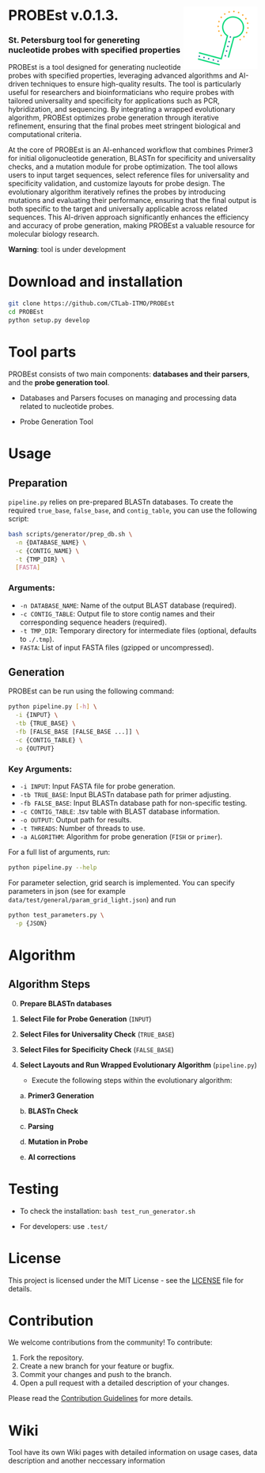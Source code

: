 # PROBEst v.0.1.3. <a href=""><img src="img/probest_logo.jpg" align="right" width="150" ></a> 
### St. Petersburg tool for genereting nucleotide probes with specified properties

PROBEst is a tool designed for generating nucleotide probes with specified properties, leveraging advanced algorithms and AI-driven techniques to ensure high-quality results. The tool is particularly useful for researchers and bioinformaticians who require probes with tailored universality and specificity for applications such as PCR, hybridization, and sequencing. By integrating a wrapped evolutionary algorithm, PROBEst optimizes probe generation through iterative refinement, ensuring that the final probes meet stringent biological and computational criteria.

At the core of PROBEst is an AI-enhanced workflow that combines Primer3 for initial oligonucleotide generation, BLASTn for specificity and universality checks, and a mutation module for probe optimization. The tool allows users to input target sequences, select reference files for universality and specificity validation, and customize layouts for probe design. The evolutionary algorithm iteratively refines the probes by introducing mutations and evaluating their performance, ensuring that the final output is both specific to the target and universally applicable across related sequences. This AI-driven approach significantly enhances the efficiency and accuracy of probe generation, making PROBEst a valuable resource for molecular biology research.

**Warning**: tool is under development

# Download and installation

```bash
git clone https://github.com/CTLab-ITMO/PROBEst
cd PROBEst
python setup.py develop
```

# Tool parts
PROBEst consists of two main components: **databases and their parsers**, and the **probe generation tool**.

- Databases and Parsers focuses on managing and processing data related to nucleotide probes.

- Probe Generation Tool

# Usage

## Preparation

`pipeline.py` relies on pre-prepared BLASTn databases. To create the required `true_base`, `false_base`, and `contig_table`, you can use the following script:

```bash
bash scripts/generator/prep_db.sh \
  -n {DATABASE_NAME} \
  -c {CONTIG_NAME} \
  -t {TMP_DIR} \
  [FASTA]
```

### Arguments:
- `-n DATABASE_NAME`:  Name of the output BLAST database (required).  
- `-c CONTIG_TABLE`:  Output file to store contig names and their corresponding sequence headers (required).  
- `-t TMP_DIR`:  Temporary directory for intermediate files (optional, defaults to `./.tmp`).  
- `FASTA`:  List of input FASTA files (gzipped or uncompressed). 

## Generation

PROBEst can be run using the following command:

```bash
python pipeline.py [-h] \
  -i {INPUT} \
  -tb {TRUE_BASE} \
  -fb [FALSE_BASE [FALSE_BASE ...]] \
  -c {CONTIG_TABLE} \
  -o {OUTPUT}
```

### Key Arguments:
- `-i INPUT`: Input FASTA file for probe generation.
- `-tb TRUE_BASE`: Input BLASTn database path for primer adjusting.
- `-fb FALSE_BASE`: Input BLASTn database path for non-specific testing.
- `-c CONTIG_TABLE`: .tsv table with BLAST database information.
- `-o OUTPUT`: Output path for results.
- `-t THREADS`: Number of threads to use.
- `-a ALGORITHM`: Algorithm for probe generation (`FISH` or `primer`).

For a full list of arguments, run:

```bash
python pipeline.py --help
```

For parameter selection, grid search is implemented. You can specify parameters in json (see for example `data/test/general/param_grid_light.json`) and run 

```bash
python test_parameters.py \
  -p {JSON}
```


# Algorithm

## Algorithm Steps

0. **Prepare BLASTn databases**

1. **Select File for Probe Generation** (`INPUT`)

2. **Select Files for Universality Check** (`TRUE_BASE`)

3. **Select Files for Specificity Check** (`FALSE_BASE`)
   
4. **Select Layouts and Run Wrapped Evolutionary Algorithm** (`pipeline.py`)
   - Execute the following steps within the evolutionary algorithm:
   
   a. **Primer3 Generation**
      
   b. **BLASTn Check**
      
   c. **Parsing**
      
   d. **Mutation in Probe**
   
   e. **AI corrections**
    


# Testing

- To check the installation: `bash test_run_generator.sh`

- For developers: use `.test/`


# License

This project is licensed under the MIT License - see the [LICENSE](LICENSE) file for details.

# Contribution

We welcome contributions from the community! To contribute:
1. Fork the repository.
2. Create a new branch for your feature or bugfix.
3. Commit your changes and push to the branch.
4. Open a pull request with a detailed description of your changes.

Please read the [Contribution Guidelines](CONTRIBUTING.md) for more details.

# Wiki

Tool have its own Wiki pages with detailed information on usage cases, data description and another neccessary information
